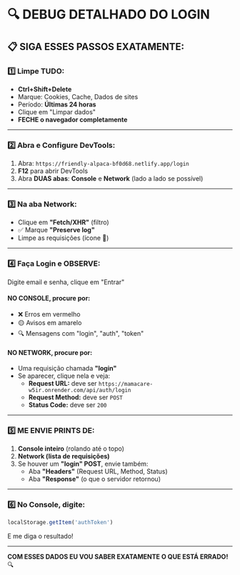 # 🔍 DEBUG DETALHADO DO LOGIN

## 📋 SIGA ESSES PASSOS EXATAMENTE:

### 1️⃣ **Limpe TUDO:**
- **Ctrl+Shift+Delete**
- Marque: Cookies, Cache, Dados de sites
- Período: **Últimas 24 horas**
- Clique em "Limpar dados"
- **FECHE o navegador completamente**

---

### 2️⃣ **Abra e Configure DevTools:**
1. Abra: `https://friendly-alpaca-bf0d68.netlify.app/login`
2. **F12** para abrir DevTools
3. Abra **DUAS abas**: **Console** e **Network** (lado a lado se possível)

---

### 3️⃣ **Na aba Network:**
- Clique em **"Fetch/XHR"** (filtro)
- ✅ Marque **"Preserve log"**
- Limpe as requisições (ícone 🚫)

---

### 4️⃣ **Faça Login e OBSERVE:**

Digite email e senha, clique em "Entrar"

#### **NO CONSOLE, procure por:**
- ❌ Erros em vermelho
- 🟡 Avisos em amarelo
- 🔍 Mensagens com "login", "auth", "token"

#### **NO NETWORK, procure por:**
- Uma requisição chamada **"login"**
- Se aparecer, clique nela e veja:
  - **Request URL:** deve ser `https://mamacare-w5ir.onrender.com/api/auth/login`
  - **Request Method:** deve ser `POST`
  - **Status Code:** deve ser `200`

---

### 5️⃣ **ME ENVIE PRINTS DE:**

1. **Console inteiro** (rolando até o topo)
2. **Network (lista de requisições)**
3. Se houver um **"login" POST**, envie também:
   - Aba **"Headers"** (Request URL, Method, Status)
   - Aba **"Response"** (o que o servidor retornou)

---

### 6️⃣ **No Console, digite:**
```javascript
localStorage.getItem('authToken')
```
E me diga o resultado!

---

**COM ESSES DADOS EU VOU SABER EXATAMENTE O QUE ESTÁ ERRADO!** 🔍

